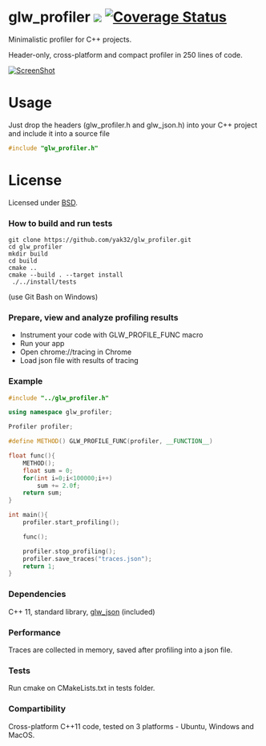 # glw_profiler  ![](https://github.com/yak32/glw_profiler/workflows/status/badge.svg) [![Coverage Status](https://coveralls.io/repos/github/yak32/glw_profiler/badge.svg)](https://coveralls.io/github/yak32/glw_profiler)
Minimalistic profiler for C++ projects.

Header-only, cross-platform and compact profiler in 250 lines of code.

[![ScreenShot](/../screenshots/glw_profiler.png)](/../screenshots/glw_profiler.png)

# Usage
Just drop the headers (glw_profiler.h and glw_json.h) into your C++ project and include it into a source file

```C++
#include "glw_profiler.h"
```

# License
Licensed under [BSD](https://opensource.org/licenses/BSD-3-Clause).

### How to build and run tests
```
git clone https://github.com/yak32/glw_profiler.git
cd glw_profiler
mkdir build
cd build
cmake ..
cmake --build . --target install
 ./../install/tests
```
(use Git Bash on Windows)

### Prepare, view and analyze profiling results

* Instrument your code with GLW_PROFILE_FUNC macro
* Run your app
* Open chrome://tracing in Chrome
* Load json file with results of tracing


### Example
```c++
#include "../glw_profiler.h"

using namespace glw_profiler;

Profiler profiler;

#define METHOD() GLW_PROFILE_FUNC(profiler, __FUNCTION__)

float func(){
	METHOD();
	float sum = 0;
	for(int i=0;i<100000;i++)
		sum += 2.0f;
	return sum;
}

int main(){
	profiler.start_profiling();

	func();

	profiler.stop_profiling();
	profiler.save_traces("traces.json");
	return 1;
}

```
### Dependencies
 C++ 11, standard library, [glw_json](https://github.com/yak32/glw_imgui) (included)

### Performance
Traces are collected in memory, saved after profiling into a json file.

### Tests
 Run cmake on CMakeLists.txt in tests folder.

### Compartibility
  Cross-platform C++11 code, tested on 3 platforms - Ubuntu, Windows and MacOS.


